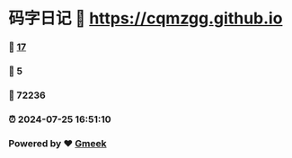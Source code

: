 # 码字日记 :link: https://cqmzgg.github.io 
### :page_facing_up: [17](https://cqmzgg.github.io/tag.html) 
### :speech_balloon: 5 
### :hibiscus: 72236 
### :alarm_clock: 2024-07-25 16:51:10 
### Powered by :heart: [Gmeek](https://github.com/Meekdai/Gmeek)
